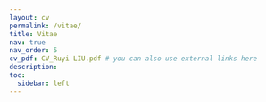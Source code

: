```yaml
---
layout: cv
permalink: /vitae/
title: Vitae
nav: true
nav_order: 5
cv_pdf: CV_Ruyi LIU.pdf # you can also use external links here
description: 
toc:
  sidebar: left
---
```

